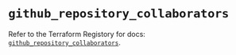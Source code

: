 # `github_repository_collaborators`

Refer to the Terraform Registory for docs: [`github_repository_collaborators`](https://registry.terraform.io/providers/integrations/github/5.39.0/docs/resources/repository_collaborators).
